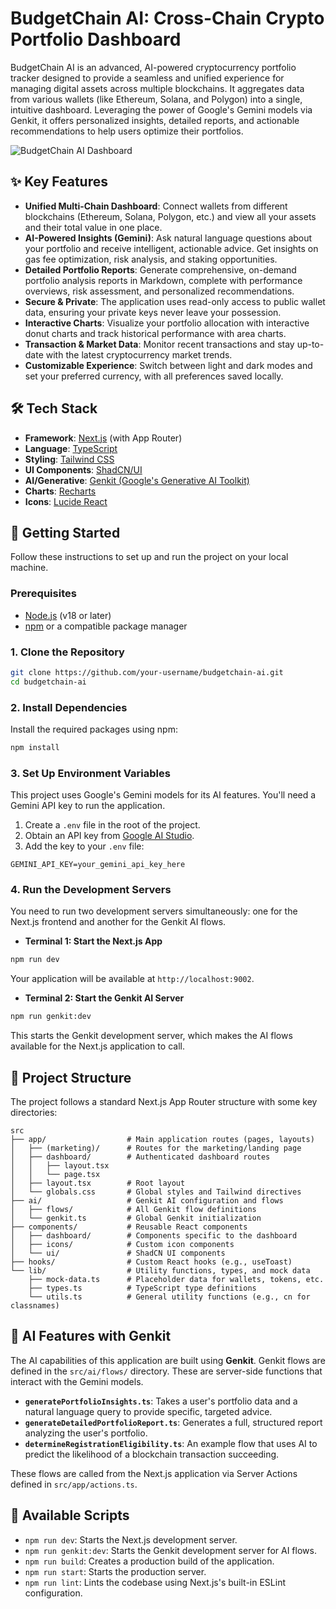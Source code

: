 # BudgetChain AI: Cross-Chain Crypto Portfolio Dashboard

BudgetChain AI is an advanced, AI-powered cryptocurrency portfolio tracker designed to provide a seamless and unified experience for managing digital assets across multiple blockchains. It aggregates data from various wallets (like Ethereum, Solana, and Polygon) into a single, intuitive dashboard. Leveraging the power of Google's Gemini models via Genkit, it offers personalized insights, detailed reports, and actionable recommendations to help users optimize their portfolios.

![BudgetChain AI Dashboard](https://storage.googleapis.com/lovable-public-assets/apps/budgetchain-ai.png)

## ✨ Key Features

- **Unified Multi-Chain Dashboard**: Connect wallets from different blockchains (Ethereum, Solana, Polygon, etc.) and view all your assets and their total value in one place.
- **AI-Powered Insights (Gemini)**: Ask natural language questions about your portfolio and receive intelligent, actionable advice. Get insights on gas fee optimization, risk analysis, and staking opportunities.
- **Detailed Portfolio Reports**: Generate comprehensive, on-demand portfolio analysis reports in Markdown, complete with performance overviews, risk assessment, and personalized recommendations.
- **Secure & Private**: The application uses read-only access to public wallet data, ensuring your private keys never leave your possession.
- **Interactive Charts**: Visualize your portfolio allocation with interactive donut charts and track historical performance with area charts.
- **Transaction & Market Data**: Monitor recent transactions and stay up-to-date with the latest cryptocurrency market trends.
- **Customizable Experience**: Switch between light and dark modes and set your preferred currency, with all preferences saved locally.

## 🛠️ Tech Stack

- **Framework**: [Next.js](https://nextjs.org/) (with App Router)
- **Language**: [TypeScript](https://www.typescriptlang.org/)
- **Styling**: [Tailwind CSS](https://tailwindcss.com/)
- **UI Components**: [ShadCN/UI](https://ui.shadcn.com/)
- **AI/Generative**: [Genkit (Google's Generative AI Toolkit)](https://firebase.google.com/docs/genkit)
- **Charts**: [Recharts](https://recharts.org/)
- **Icons**: [Lucide React](https://lucide.dev/guide/packages/lucide-react)

## 🚀 Getting Started

Follow these instructions to set up and run the project on your local machine.

### Prerequisites

- [Node.js](https://nodejs.org/) (v18 or later)
- [npm](https://www.npmjs.com/) or a compatible package manager

### 1. Clone the Repository

```bash
git clone https://github.com/your-username/budgetchain-ai.git
cd budgetchain-ai
```

### 2. Install Dependencies

Install the required packages using npm:

```bash
npm install
```

### 3. Set Up Environment Variables

This project uses Google's Gemini models for its AI features. You'll need a Gemini API key to run the application.

1.  Create a `.env` file in the root of the project.
2.  Obtain an API key from [Google AI Studio](https://aistudio.google.com/app/apikey).
3.  Add the key to your `.env` file:

```env
GEMINI_API_KEY=your_gemini_api_key_here
```

### 4. Run the Development Servers

You need to run two development servers simultaneously: one for the Next.js frontend and another for the Genkit AI flows.

- **Terminal 1: Start the Next.js App**

```bash
npm run dev
```

Your application will be available at `http://localhost:9002`.

- **Terminal 2: Start the Genkit AI Server**

```bash
npm run genkit:dev
```

This starts the Genkit development server, which makes the AI flows available for the Next.js application to call.

## 📂 Project Structure

The project follows a standard Next.js App Router structure with some key directories:

```
src
├── app/                  # Main application routes (pages, layouts)
│   ├── (marketing)/      # Routes for the marketing/landing page
│   ├── dashboard/        # Authenticated dashboard routes
│   │   ├── layout.tsx
│   │   └── page.tsx
│   ├── layout.tsx        # Root layout
│   └── globals.css       # Global styles and Tailwind directives
├── ai/                   # Genkit AI configuration and flows
│   ├── flows/            # All Genkit flow definitions
│   └── genkit.ts         # Global Genkit initialization
├── components/           # Reusable React components
│   ├── dashboard/        # Components specific to the dashboard
│   ├── icons/            # Custom icon components
│   └── ui/               # ShadCN UI components
├── hooks/                # Custom React hooks (e.g., useToast)
└── lib/                  # Utility functions, types, and mock data
    ├── mock-data.ts      # Placeholder data for wallets, tokens, etc.
    ├── types.ts          # TypeScript type definitions
    └── utils.ts          # General utility functions (e.g., cn for classnames)
```

## 🤖 AI Features with Genkit

The AI capabilities of this application are built using **Genkit**. Genkit flows are defined in the `src/ai/flows/` directory. These are server-side functions that interact with the Gemini models.

- **`generatePortfolioInsights.ts`**: Takes a user's portfolio data and a natural language query to provide specific, targeted advice.
- **`generateDetailedPortfolioReport.ts`**: Generates a full, structured report analyzing the user's portfolio.
- **`determineRegistrationEligibility.ts`**: An example flow that uses AI to predict the likelihood of a blockchain transaction succeeding.

These flows are called from the Next.js application via Server Actions defined in `src/app/actions.ts`.

## 📜 Available Scripts

- `npm run dev`: Starts the Next.js development server.
- `npm run genkit:dev`: Starts the Genkit development server for AI flows.
- `npm run build`: Creates a production build of the application.
- `npm run start`: Starts the production server.
- `npm run lint`: Lints the codebase using Next.js's built-in ESLint configuration.
